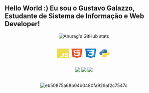 ## Hello World  :)  Eu sou o Gustavo Galazzo, Estudante de Sistema de Informação e Web Developer!

<div align="center">
  
![Anurag's GitHub stats](https://github-readme-stats.vercel.app/api?username=gustavogalazzo&show_icons=true)

</div>

<div align="center" style="display: inline_block"><br>
  <img align="center" alt="gust-Js" height="30" width="40" src="https://raw.githubusercontent.com/devicons/devicon/master/icons/javascript/javascript-plain.svg">
  <img align="center" alt="gust-HTML" height="30" width="40" src="https://raw.githubusercontent.com/devicons/devicon/master/icons/html5/html5-original.svg">
  <img align="center" alt="gust-CSS" height="30" width="40" src="https://raw.githubusercontent.com/devicons/devicon/master/icons/css3/css3-original.svg">
  <img align="center" alt="gust-Python" height="30" width="40" src="https://raw.githubusercontent.com/devicons/devicon/master/icons/python/python-original.svg">
</div>
  
  ##
 
<div align="center"> 
  <a href="https://instagram.com/gustavogalazzo" target="_blank"><img src="https://img.shields.io/badge/-Instagram-%23E4405F?style=for-the-badge&logo=instagram&logoColor=white" target="_blank"></a>
  <a href = "mailto:gustavogalazzo2000@gmail.com"><img src="https://img.shields.io/badge/-Gmail-%23333?style=for-the-badge&logo=gmail&logoColor=white" target="_blank"></a>
  <a href="https://www.linkedin.com/in/gustavo-galazzo-348068157" target="_blank"><img src="https://img.shields.io/badge/-LinkedIn-%230077B5?style=for-the-badge&logo=linkedin&logoColor=white" target="_blank"></a> 
</div>

<br>

<div align="center">
  
![eb50875a68b04b0480fa929af2c7547c](https://github.com/gustavogalazzo/gustavogalazzo/assets/157908693/7a5d9682-049c-48cf-a3af-c7242b5c3317)

</div>

